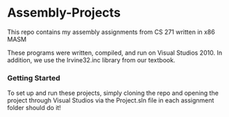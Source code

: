 # Assembly-Projects
This repo contains my assembly assignments from CS 271 written in x86 MASM

These programs were written, compiled, and run on Visual Studios 2010. In addition, we use the Irvine32.inc library from our textbook.

### Getting Started

To set up and run these projects, simply cloning the repo and opening the project through Visual Studios via the Project.sln file in each assignment folder should do it!
